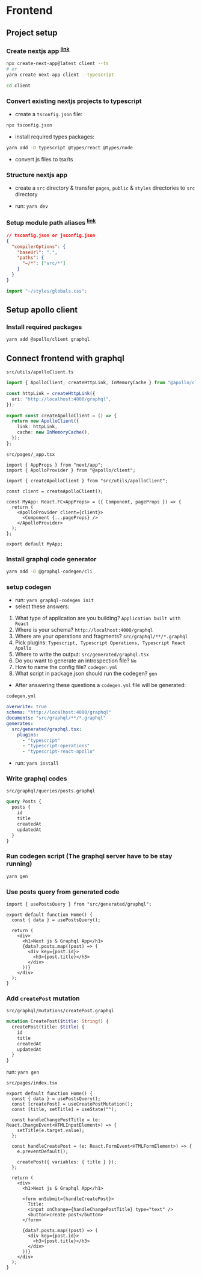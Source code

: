 # Frontend

## Project setup

### Create nextjs app <sup>[link](https://nextjs.org/docs/basic-features/typescript)</sup>

```bash
npx create-next-app@latest client --ts
# or
yarn create next-app client --typescript

cd client
```

### Convert existing nextjs projects to typescript

- create a `tsconfig.json` file:

```bash
npx tsconfig.json
```

- install required types packages:

```bash
yarn add -D typescript @types/react @types/node
```

- convert js files to tsx/ts

### Structure nextjs app

- create a `src` directory & transfer `pages`, `public` & `styles` directories to `src` directory

- run: `yarn dev`

### Setup module path aliases <sup>[link](https://nextjs.org/docs/advanced-features/module-path-aliases)</sup>

```json
// tsconfig.json or jsconfig.json
{
  "compilerOptions": {
    "baseUrl": ".",
    "paths": {
      "~/*": ["src/*"]
    }
  }
}
```

```ts
import "~/styles/globals.css";
```

## Setup apollo client

### Install required packages

```bash
yarn add @apollo/client graphql
```

## Connect frontend with graphql

`src/utils/apolloClient.ts`

```ts
import { ApolloClient, createHttpLink, InMemoryCache } from "@apollo/client";

const httpLink = createHttpLink({
  uri: "http://localhost:4000/graphql",
});

export const createApolloClient = () => {
  return new ApolloClient({
    link: httpLink,
    cache: new InMemoryCache(),
  });
};
```

`src/pages/_app.tsx`

```tsx
import { AppProps } from "next/app";
import { ApolloProvider } from "@apollo/client";

import { createApolloClient } from "src/utils/apolloClient";

const client = createApolloClient();

const MyApp: React.FC<AppProps> = ({ Component, pageProps }) => {
  return (
    <ApolloProvider client={client}>
      <Component {...pageProps} />
    </ApolloProvider>
  );
};

export default MyApp;
```

### Install graphql code generator

```bash
yarn add -D @graphql-codegen/cli
```

### setup codegen

- run: `yarn graphql-codegen init`
- select these answers:

1. What type of application are you building? `Application built with React`
2. Where is your schema? `http://localhost:4000/graphql`
3. Where are your operations and fragments? `src/graphql/**/*.graphql`
4. Pick plugins: `Typescript, Typescript Operations, Typescript React Apollo`
5. Where to write the output: `src/generated/graphql.tsx`
6. Do you want to generate an introspection file? `No`
7. How to name the config file? `codegen.yml`
8. What script in package.json should run the codegen? `gen`

- After answering these questions a `codegen.yml` file will be generated:

`codegen.yml`

```yml
overwrite: true
schema: "http://localhost:4000/graphql"
documents: "src/graphql/**/*.graphql"
generates:
  src/generated/graphql.tsx:
    plugins:
      - "typescript"
      - "typescript-operations"
      - "typescript-react-apollo"
```

- run: `yarn install`

### Write graphql codes

`src/graphql/queries/posts.graphql`

```graphql
query Posts {
  posts {
    id
    title
    createdAt
    updatedAt
  }
}
```

### Run codegen script (The graphql server have to be stay running)

```bash
yarn gen
```

### Use posts query from generated code

```tsx
import { usePostsQuery } from "src/generated/graphql";

export default function Home() {
  const { data } = usePostsQuery();

  return (
    <div>
      <h1>Next js & Graphql App</h1>
      {data?.posts.map((post) => (
        <div key={post.id}>
          <h3>{post.title}</h3>
        </div>
      ))}
    </div>
  );
}
```

### Add `createPost` mutation

`src/graphql/mutations/createPost.graphql`

```graphql
mutation CreatePost($title: String!) {
  createPost(title: $title) {
    id
    title
    createdAt
    updatedAt
  }
}
```

run: `yarn gen`

`src/pages/index.tsx`

```tsx
export default function Home() {
  const { data } = usePostsQuery();
  const [createPost] = useCreatePostMutation();
  const [title, setTitle] = useState("");

  const handleChangePostTitle = (e: React.ChangeEvent<HTMLInputElement>) => {
    setTitle(e.target.value);
  };

  const handleCreatePost = (e: React.FormEvent<HTMLFormElement>) => {
    e.preventDefault();

    createPost({ variables: { title } });
  };

  return (
    <div>
      <h1>Next js & Graphql App</h1>

      <form onSubmit={handleCreatePost}>
        Title:
        <input onChange={handleChangePostTitle} type="text" />
        <button>create post</button>
      </form>

      {data?.posts.map((post) => (
        <div key={post.id}>
          <h3>{post.title}</h3>
        </div>
      ))}
    </div>
  );
}
```
